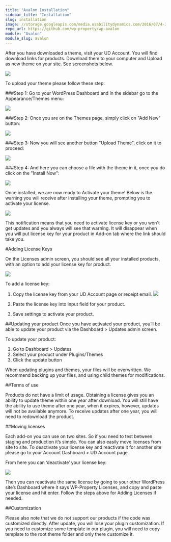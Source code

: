```yaml
---
title: "Avalon Installation"
sidebar_title: "Installation"
slug: installation
image: //storage.googleapis.com/media.usabilitydynamics.com/2016/07/4-300x300.png
repo_url: https://github.com/wp-property/wp-avalon
module: "Avalon"
module_slug: avalon
---
```


After you have downloaded a theme, visit your UD Account. You will find download links for products. Download them to your computer and Upload as new theme on your site. See screenshots below.

![](https://storage.googleapis.com/media.usabilitydynamics.com/2016/10/dcab0b93c1a44436ad8fea08990bc1c7.png)

To upload your theme please follow these step: 

###Step 1: Go to your WordPress Dashboard and in the sidebar go to the Appearance/Themes menu:

![](https://storage.googleapis.com/media.usabilitydynamics.com/2016/07/Screenshot-18.png) 

###Step 2: Once you are on the Themes page, simply click on "Add New" button: 

![](https://storage.googleapis.com/media.usabilitydynamics.com/2016/07/Screenshot-23.png)

###Step 3: Now you will see another button "Upload Theme", click on it to proceed:

![](https://storage.googleapis.com/media.usabilitydynamics.com/2016/07/upload.png)

###Step 4: And here you can choose a file with the theme in it, once you do click on the "Install Now":

![](https://storage.googleapis.com/media.usabilitydynamics.com/2016/07/Screenshot-23-1.png)

Once installed, we are now ready to Activate your theme!
Below is the warning you will receive after installing your theme, prompting you to activate your license. 

![](https://storage.googleapis.com/media.usabilitydynamics.com/2016/07/Screenshot-21.png)

This notification means that you need to activate license key or you won't get updates and you always will see that warning. It will disappear when you will put license key for your product in Add-on tab where the link should take you. 

#Adding License Keys

On the Licenses admin screen, you should see all your installed products, with an option to add your license key for product.

![](https://storage.googleapis.com/media.usabilitydynamics.com/2016/07/Screenshot-22.png)

To add a license key:

1. Copy the license key from your UD Account page or receipt email.
![](https://storage.googleapis.com/media.usabilitydynamics.com/2016/07/Screenshot-24-650x63.png)

2. Paste the license key into input field for your product.

3. Save settings to activate your product.


##Updating your product
Once you have activated your product, you’ll be able to update your product via the Dashboard > Updates admin screen.

To update your product:

1. Go to Dashboard > Updates
2. Select your product under Plugins/Themes
3. Click the update button

When updating plugins and themes, your files will be overwritten. We recommend backing up your files, and using child themes for modifications.

##Terms of use 

Products do not have a limit of usage. Obtaining a license gives you an ability to update theme within one year after download. You will still have the ability to use theme after one year, when it expires, however, updates will not be available anymore. To receive updates after one year, you will need to redownload the product. 


##Moving licenses

Each add-on you can use on two sites. So if you need to test between staging and production it’s simple. You can also easily move licenses from site to site. To deactivate your license key and reactivate it for another site please go to your Account Dashboard > UD Account page.

From here you can ‘deactivate’ your license key:

![](https://storage.googleapis.com/media.usabilitydynamics.com/2016/07/Screenshot-17.png)

Then you can reactivate the same license by going to your other WordPress site’s Dashboard where it says WP-Property Licenses, and copy and paste your license and hit enter. Follow the steps above for Adding Licenses if needed. 

##Customization

Please also note that we do not support our products if the code was customized directly. After update, you will lose your plugin customization. If you need to customize some template in our plugin, you will need to copy template to the root theme folder and only there customize it.